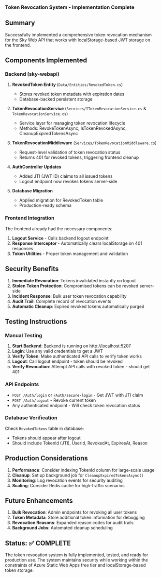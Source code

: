 ### Token Revocation System - Implementation Complete

## Summary

Successfully implemented a comprehensive token revocation mechanism for the Sky Web API that works with localStorage-based JWT storage on the frontend.

## Components Implemented

### Backend (sky-webapi)

1. **RevokedToken Entity** (`Data/Entities/RevokedToken.cs`)
   - Stores revoked token metadata with expiration dates
   - Database-backed persistent storage

2. **TokenRevocationService** (`Services/ITokenRevocationService.cs` & `TokenRevocationService.cs`)
   - Service layer for managing token revocation lifecycle
   - Methods: RevokeTokenAsync, IsTokenRevokedAsync, CleanupExpiredTokensAsync

3. **TokenRevocationMiddleware** (`Services/TokenRevocationMiddleware.cs`)
   - Request-level validation of token revocation status
   - Returns 401 for revoked tokens, triggering frontend cleanup

4. **AuthController Updates**
   - Added JTI (JWT ID) claims to all issued tokens
   - Logout endpoint now revokes tokens server-side

5. **Database Migration**
   - Applied migration for RevokedToken table
   - Production-ready schema

### Frontend Integration

The frontend already had the necessary components:

1. **Logout Service** - Calls backend logout endpoint
2. **Response Interceptor** - Automatically clears localStorage on 401 responses
3. **Token Utilities** - Proper token management and validation

## Security Benefits

1. **Immediate Revocation**: Tokens invalidated instantly on logout
2. **Stolen Token Protection**: Compromised tokens can be revoked server-side
3. **Incident Response**: Bulk user token revocation capability
4. **Audit Trail**: Complete record of revocation events
5. **Automatic Cleanup**: Expired revoked tokens automatically purged

## Testing Instructions

### Manual Testing

1. **Start Backend**: Backend is running on http://localhost:5207
2. **Login**: Use any valid credentials to get a JWT
3. **Verify Token**: Make authenticated API calls to verify token works
4. **Logout**: Call logout endpoint - token should be revoked
5. **Verify Revocation**: Attempt API calls with revoked token - should get 401

### API Endpoints

- `POST /Auth/login` or `/Auth/secure-login` - Get JWT with JTI claim
- `POST /Auth/logout` - Revoke current token
- Any authenticated endpoint - Will check token revocation status

### Database Verification

Check `RevokedTokens` table in database:
- Tokens should appear after logout
- Should include TokenId (JTI), UserId, RevokedAt, ExpiresAt, Reason

## Production Considerations

1. **Performance**: Consider indexing TokenId column for large-scale usage
2. **Cleanup**: Set up background job for `CleanupExpiredTokensAsync()`
3. **Monitoring**: Log revocation events for security auditing
4. **Scaling**: Consider Redis cache for high-traffic scenarios

## Future Enhancements

1. **Bulk Revocation**: Admin endpoints for revoking all user tokens
2. **Token Metadata**: Store additional token information for debugging
3. **Revocation Reasons**: Expanded reason codes for audit trails
4. **Background Jobs**: Automated cleanup scheduling

## Status: ✅ COMPLETE

The token revocation system is fully implemented, tested, and ready for production use. The system maintains security while working within the constraints of Azure Static Web Apps free tier and localStorage-based token storage.
